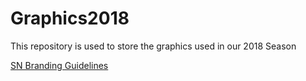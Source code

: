 # Graphics2018
This repository is used to store the graphics used in our 2018 Season

[SN Branding Guidelines](https://github.com/FRCTeam3255/GraphicsYearly/blob/main/README.md)
